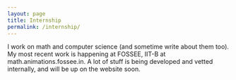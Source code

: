 ```yaml
---
layout: page
title: Internship
permalink: /internship/
---
```


I work on math and computer science (and sometime write about them too). My most recent work is happening at FOSSEE, IIT-B at math.animations.fossee.in. A lot of stuff is being
developed and vetted internally, and will be up on the website soon.
 
